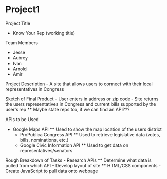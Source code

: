 # Project1

Project Title
  - Know Your Rep (working title)

Team Members
  - Jesse
  - Aubrey
  - Ivan
  - Arnold
  - Amir

Project Description
	- A site that allows users to connect with their local representatives in Congress

Sketch of Final Product
	- User enters in address or zip code
	- Site returns the users representatives in Congress and current bills supported by the user's rep
	  ** Maybe state reps too, if we can find an API???

APIs to be Used
  - Google Maps API
	  ** Used to show the map location of the users district
	- ProPublica Congress API
	  ** Used to retrieve legislative data (votes, bills, nominations, etc.)
	- Google Civic Information API
	  ** Used to get data on representatives/senators

Rough Breakdown of Tasks
	- Research APIs
	  ** Determine what data is pulled from which API
	- Develop layout of site
          ** HTML/CSS components
	- Create JavaScript to pull data onto webpage
